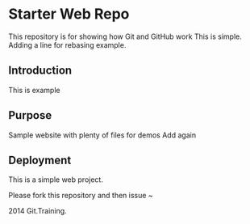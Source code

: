 # Starter Web Repo

This repository is for showing how Git and GitHub work
This is simple. Adding a line for rebasing example.

## Introduction
This is example

## Purpose

Sample website with plenty of files for demos
Add again

## Deployment
This is a simple web project.

Please fork this repository and then issue ~

2014 Git.Training.
